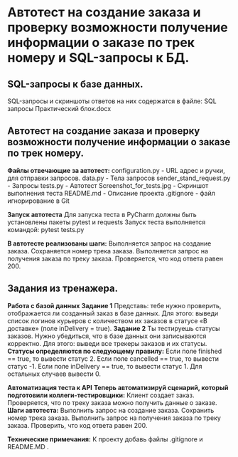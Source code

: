 # **Автотест на создание заказа и проверку возможности получение информации о заказе по трек номеру и SQL-запросы к БД**.

## **SQL-запросы к базе данных**.
SQL-запросы и скриншоты ответов на них содержатся в файле: SQL запросы Практический блок.docx

## **Автотест на создание заказа и проверку возможности получение информации о заказе по трек номеру**.
**Файлы отвечающие за автотест:**
configuration.py - URL адрес и ручки, для отправки запросов.
data.py - Тела запросов
sender_stand_request.py - Запросы
tests.py - Автотест
Screenshot_for_tests.jpg - Скриншот выполнения теста
README.md - Описание проекта
.gitignore - файл игнорирование в Git

**Запуск автотеста**
Для запуска теста в PyCharm должны быть установлены пакеты pytest и requests
Запуск теста выполняется командой: pytest tests.py

**В автотесте реализованы шаги:**
Выполняется запрос на создание заказа.
Сохраняется номер трека заказа.
Выполняется запрос на получения заказа по треку заказа.
Проверяется, что код ответа равен 200.

## **Задания из тренажера**.
**Работа с базой данных**
**Задание 1**
Представь: тебе нужно проверить, отображается ли созданный заказ в базе данных.
Для этого: выведи список логинов курьеров с количеством их заказов в статусе «В доставке» (поле inDelivery = true). 
**Задание 2**
Ты тестируешь статусы заказов. Нужно убедиться, что в базе данных они записываются корректно.
Для этого: выведи все трекеры заказов и их статусы. 
**Статусы определяются по следующему правилу:**
Если поле finished == true, то вывести статус 2.
Если поле canсelled == true, то вывести статус -1.
Если поле inDelivery == true, то вывести статус 1.
Для остальных случаев вывести 0.

**Автоматизация теста к API**
**Теперь автоматизируй сценарий, который подготовили коллеги-тестировщики:**
Клиент создает заказ.
Проверяется, что по треку заказа можно получить данные о заказе.
**Шаги автотеста:**
Выполнить запрос на создание заказа.
Сохранить номер трека заказа.
Выполнить запрос на получения заказа по треку заказа.
Проверить, что код ответа равен 200.

**Технические примечания:**
К проекту добавь файлы .gitignore и README.MD .

